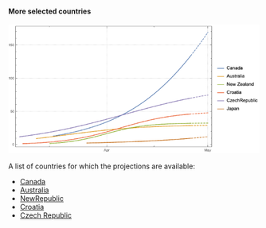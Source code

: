 #### More selected countries 

![](countries/plotdump/mscprojplots.png)

A list of countries for which the projections are available:
* [Canada](countries/canada.md)
* [Australia](countries/australia.md)
* [NewRepublic](countries/newzealand.md)
* [Croatia](countries/croatia.md)
* [Czech Republic](countries/czechia.md)